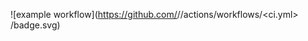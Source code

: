 ![example workflow](https://github.com/<shamotte>/<bank-zbozowy-mvn>/actions/workflows/<ci.yml>
/badge.svg)
